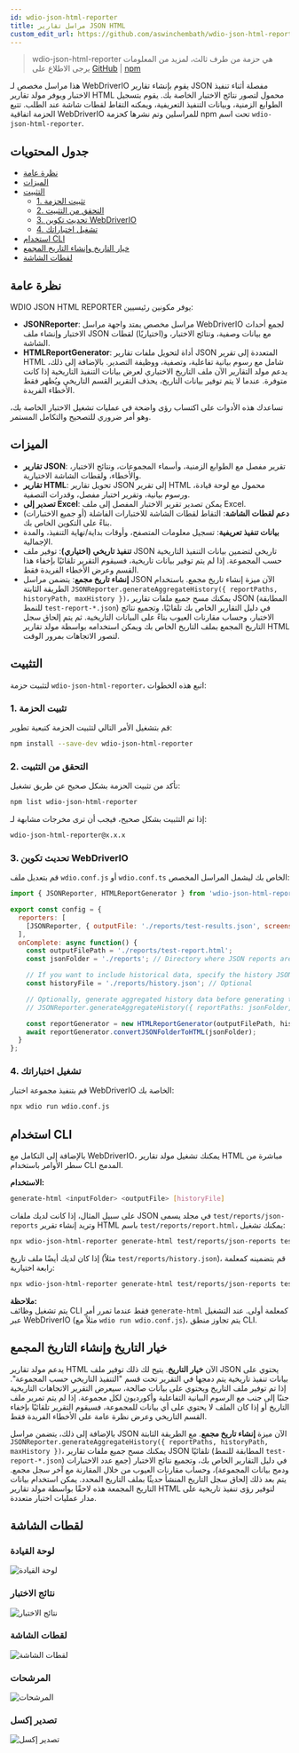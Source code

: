 ```yaml
---
id: wdio-json-html-reporter
title: مراسل تقارير JSON HTML
custom_edit_url: https://github.com/aswinchembath/wdio-json-html-reporter/edit/main/README.md
---
```



> wdio-json-html-reporter هي حزمة من طرف ثالث، لمزيد من المعلومات يرجى الاطلاع على [GitHub](https://github.com/aswinchembath/wdio-json-html-reporter) | [npm](https://www.npmjs.com/package/wdio-json-html-reporter)

هذا مراسل مخصص لـ WebDriverIO يقوم بإنشاء تقارير JSON مفصلة أثناء تنفيذ الاختبار ويوفر مولد تقارير HTML محمول لتصور نتائج الاختبار الخاصة بك. يقوم بتسجيل الطوابع الزمنية، وبيانات التنفيذ التعريفية، ويمكنه التقاط لقطات شاشة عند الطلب. تتبع الحزمة اتفاقية WebDriverIO للمراسلين وتم نشرها كحزمة npm تحت اسم `wdio-json-html-reporter`.

## جدول المحتويات

- [نظرة عامة](#overview)
- [الميزات](#features)
- [التثبيت](#installation)
  - [1. تثبيت الحزمة](#1-install-the-package)
  - [2. التحقق من التثبيت](#2-verify-installation)
  - [3. تحديث تكوين WebDriverIO](#3-update-webdriverio-configuration)
  - [4. تشغيل اختباراتك](#4-run-your-tests)
- [استخدام CLI](#cli-usage)
- [خيار التاريخ وإنشاء التاريخ المجمع](#history-option-and-aggregated-history-generation)
- [لقطات الشاشة](#screenshots)

## نظرة عامة

WDIO JSON HTML REPORTER يوفر مكونين رئيسيين:

- **JSONReporter**: مراسل مخصص يمتد واجهة مراسل WebDriverIO لجمع أحداث الاختبار وإنشاء ملف JSON مع بيانات وصفية، ونتائج الاختبار، و(اختياريًا) لقطات الشاشة.
- **HTMLReportGenerator**: أداة لتحويل ملفات تقارير JSON المتعددة إلى تقرير HTML شامل مع رسوم بيانية تفاعلية، وتصفية، ووظيفة التصدير. بالإضافة إلى ذلك، يدعم مولد التقارير الآن ملف التاريخ الاختياري لعرض بيانات التنفيذ التاريخية إذا كانت متوفرة. عندما لا يتم توفير بيانات التاريخ، يحذف التقرير القسم التاريخي ويُظهر فقط الأخطاء الفريدة.

تساعدك هذه الأدوات على اكتساب رؤى واضحة في عمليات تشغيل الاختبار الخاصة بك، وهو أمر ضروري للتصحيح والتكامل المستمر.

## الميزات

- **تقارير JSON**: تقرير مفصل مع الطوابع الزمنية، وأسماء المجموعات، ونتائج الاختبار، والأخطاء، ولقطات الشاشة الاختيارية.
- **تقارير HTML**: تحويل تقارير JSON إلى تقرير HTML محمول مع لوحة قيادة، ورسوم بيانية، وتقرير اختبار مفصل، وقدرات التصفية.
- **تصدير إلى Excel**: يمكن تصدير تقرير الاختبار المفصل إلى ملف Excel.
- **دعم لقطات الشاشة**: التقاط لقطات الشاشة للاختبارات الفاشلة (أو جميع الاختبارات) بناءً على التكوين الخاص بك.
- **بيانات تنفيذ تعريفية**: تسجيل معلومات المتصفح، وأوقات بداية/نهاية التنفيذ، والمدة الإجمالية.
- **تنفيذ تاريخي (اختياري)**: توفير ملف JSON تاريخي لتضمين بيانات التنفيذ التاريخية حسب المجموعة. إذا لم يتم توفير بيانات تاريخية، فسيقوم التقرير تلقائيًا بإخفاء هذا القسم وعرض الأخطاء الفريدة فقط.
- **إنشاء تاريخ مجمع**: يتضمن مراسل JSON الآن ميزة إنشاء تاريخ مجمع. باستخدام الطريقة الثابتة `JSONReporter.generateAggregateHistory({ reportPaths, historyPath, maxHistory })`، يمكنك مسح جميع ملفات تقارير JSON (المطابقة للنمط `test-report-*.json`) في دليل التقارير الخاص بك تلقائيًا، وتجميع نتائج الاختبار، وحساب مقارنات العيوب بناءً على البيانات التاريخية. ثم يتم إلحاق سجل التاريخ المجمع بملف التاريخ الخاص بك ويمكن استخدامه بواسطة مولد تقارير HTML لتصور الاتجاهات بمرور الوقت.

## التثبيت

لتثبيت حزمة `wdio-json-html-reporter`، اتبع هذه الخطوات:

### 1. تثبيت الحزمة

قم بتشغيل الأمر التالي لتثبيت الحزمة كتبعية تطوير:

```bash
npm install --save-dev wdio-json-html-reporter
```

### 2. التحقق من التثبيت

تأكد من تثبيت الحزمة بشكل صحيح عن طريق تشغيل:

```bash
npm list wdio-json-html-reporter
```

إذا تم التثبيت بشكل صحيح، فيجب أن ترى مخرجات مشابهة لـ:

```bash
wdio-json-html-reporter@x.x.x
```

### 3. تحديث تكوين WebDriverIO

قم بتعديل ملف `wdio.conf.js` أو `wdio.conf.ts` الخاص بك ليشمل المراسل المخصص:

```javascript
import { JSONReporter, HTMLReportGenerator } from 'wdio-json-html-reporter';

export const config = {
  reporters: [
    [JSONReporter, { outputFile: './reports/test-results.json', screenshotOption: 'OnFailure' }],  // Options: "No", "OnFailure", "Full"
  ],
  onComplete: async function() {
    const outputFilePath = './reports/test-report.html';
    const jsonFolder = './reports'; // Directory where JSON reports are saved

    // If you want to include historical data, specify the history JSON file path here.
    const historyFile = './reports/history.json'; // Optional

    // Optionally, generate aggregated history data before generating the HTML report.
    // JSONReporter.generateAggregateHistory({ reportPaths: jsonFolder, historyPath: historyFile });

    const reportGenerator = new HTMLReportGenerator(outputFilePath, historyFile);
    await reportGenerator.convertJSONFolderToHTML(jsonFolder);
  }
};
```

### 4. تشغيل اختباراتك

قم بتنفيذ مجموعة اختبار WebDriverIO الخاصة بك:

```bash
npx wdio run wdio.conf.js
```

## استخدام CLI

بالإضافة إلى التكامل مع WebDriverIO، يمكنك تشغيل مولد تقارير HTML مباشرة من سطر الأوامر باستخدام CLI المدمج.

**الاستخدام:**

```bash
generate-html <inputFolder> <outputFile> [historyFile]
```

على سبيل المثال، إذا كانت لديك ملفات JSON في مجلد يسمى `test/reports/json-reports` وتريد إنشاء تقرير HTML باسم `test/reports/report.html`، يمكنك تشغيل:

```bash
npx wdio-json-html-reporter generate-html test/reports/json-reports test/reports/report.html
```

إذا كان لديك أيضًا ملف تاريخ (مثلاً `test/reports/history.json`)، قم بتضمينه كمعلمة رابعة اختيارية:

```bash
npx wdio-json-html-reporter generate-html test/reports/json-reports test/reports/report.html test/reports/history.json
```

**ملاحظة:**  
يتم تشغيل وظائف CLI فقط عندما تمرر أمر `generate-html` كمعلمة أولى. عند التشغيل عبر WebDriverIO (مثلاً مع `wdio run wdio.conf.js`)، يتم تجاوز منطق CLI.

## خيار التاريخ وإنشاء التاريخ المجمع

يدعم مولد تقارير HTML الآن **خيار التاريخ**. يتيح لك ذلك توفير ملف JSON يحتوي على بيانات تنفيذ تاريخية يتم دمجها في التقرير تحت قسم "التنفيذ التاريخي حسب المجموعة". إذا تم توفير ملف التاريخ ويحتوي على بيانات صالحة، سيعرض التقرير الاتجاهات التاريخية جنبًا إلى جنب مع الرسوم البيانية التفاعلية وأكورديون لكل مجموعة. إذا لم يتم تمرير ملف التاريخ أو إذا كان الملف لا يحتوي على أي بيانات للمجموعة، فسيقوم التقرير تلقائيًا بإخفاء القسم التاريخي وعرض نظرة عامة على الأخطاء الفريدة فقط.

بالإضافة إلى ذلك، يتضمن مراسل JSON الآن ميزة **إنشاء تاريخ مجمع**. مع الطريقة الثابتة `JSONReporter.generateAggregateHistory({ reportPaths, historyPath, maxHistory })`، يمكنك مسح جميع ملفات تقارير JSON تلقائيًا (المطابقة للنمط `test-report-*.json`) في دليل التقارير الخاص بك، وتجميع نتائج الاختبار (جمع عدد الاختبارات ودمج بيانات المجموعة)، وحساب مقارنات العيوب من خلال المقارنة مع آخر سجل مجمع. يتم بعد ذلك إلحاق سجل التاريخ المنشأ حديثًا بملف التاريخ المحدد. يمكن استخدام بيانات التاريخ المجمعة هذه لاحقًا بواسطة مولد تقارير HTML لتوفير رؤى تنفيذ تاريخية على مدار عمليات اختبار متعددة.

## لقطات الشاشة

### لوحة القيادة  
![لوحة القيادة](https://github.com/aswinchembath/wdio-json-html-reporter/blob/main/lib/assets/dashboard.png)

### نتائج الاختبار  
![نتائج الاختبار](https://github.com/aswinchembath/wdio-json-html-reporter/blob/main/lib/assets/testdetails.png)

### لقطات الشاشة  
![لقطات الشاشة](https://github.com/aswinchembath/wdio-json-html-reporter/blob/main/lib/assets/screesnshots.png)

### المرشحات  
![المرشحات](https://github.com/aswinchembath/wdio-json-html-reporter/blob/main/lib/assets/filters.png)

### تصدير إكسل  
![تصدير إكسل](https://github.com/aswinchembath/wdio-json-html-reporter/blob/main/lib/assets/exportedfile.png)